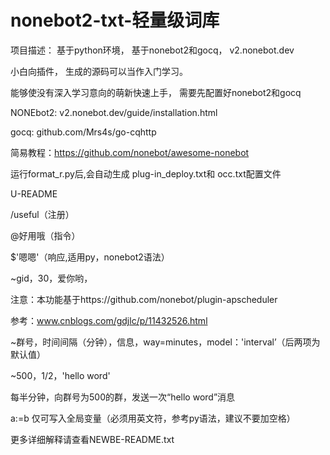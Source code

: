 # nonebot2-txt-轻量级词库
项目描述：
基于python环境，
基于nonebot2和gocq，
v2.nonebot.dev

小白向插件，
生成的源码可以当作入门学习。

能够使没有深入学习意向的萌新快速上手，
需要先配置好nonebot2和gocq

NONEbot2: v2.nonebot.dev/guide/installation.html

gocq: github.com/Mrs4s/go-cqhttp

简易教程：https://github.com/nonebot/awesome-nonebot

运行format_r.py后,会自动生成
plug-in_deploy.txt和
occ.txt配置文件


U-README

/useful（注册）

@好用哦（指令）

$'嗯嗯'（响应,适用py，nonebot2语法）


~gid，30，爱你哟，

注意：本功能基于https://github.com/nonebot/plugin-apscheduler

参考：www.cnblogs.com/gdjlc/p/11432526.html

~群号，时间间隔（分钟），信息，way=minutes，model：'interval’（后两项为默认值）

~500，1/2，'hello word'

每半分钟，向群号为500的群，发送一次“hello word”消息

 a:=b
仅可写入全局变量（必须用英文符，参考py语法，建议不要加空格）

更多详细解释请查看NEWBE-README.txt
